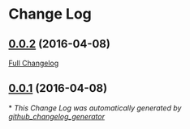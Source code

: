 # Change Log

## [0.0.2](https://github.com/matjas/angular-nested-combobox/tree/0.0.2) (2016-04-08)
[Full Changelog](https://github.com/matjas/angular-nested-combobox/compare/0.0.1...0.0.2)

## [0.0.1](https://github.com/matjas/angular-nested-combobox/tree/0.0.1) (2016-04-08)


\* *This Change Log was automatically generated by [github_changelog_generator](https://github.com/skywinder/Github-Changelog-Generator)*